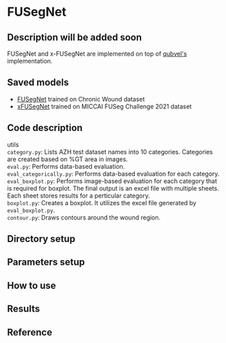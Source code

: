 # FUSegNet

## Description will be added soon

FUSegNet and x-FUSegNet are implemented on top of [qubvel's](https://github.com/qubvel/segmentation_models.pytorch) implementation.  

## Saved models
* [FUSegNet](https://drive.google.com/drive/folders/14HFRiNdeN10NPx7S6Lts4ymidNpjibI2?usp=sharing) trained on Chronic Wound dataset
* [xFUSegNet](https://drive.google.com/drive/folders/18696pUMWWdIOAgOLcXR_hut0ukKPXuV9?usp=sharing) trained on MICCAI FUSeg Challenge 2021 dataset

## Code description

utils <br>
`category.py`: Lists AZH test dataset names into 10 categories. Categories are created based on %GT area in images.<br>
`eval.py`: Performs data-based evaluation.<br>
`eval_categorically.py`: Performs data-based evaluation for each category.<br>
`eval_boxplot.py`: Performs image-based evaluation for each category that is required for boxplot. The final output is 
	an excel file with multiple sheets. Each sheet stores results for a perticular category.<br>
`boxplot.py`: Creates a boxplot. It utilizes the excel file generated by `eval_boxplot.py`.<br>
`contour.py`: Draws contours around the wound region.<br>

## Directory setup

## Parameters setup

## How to use

## Results

## Reference
